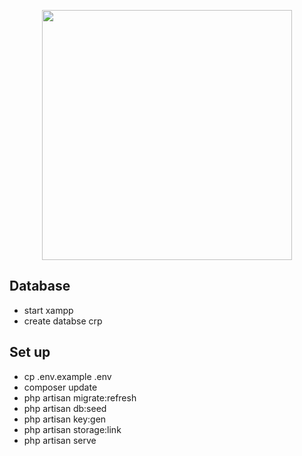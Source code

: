 <p align="center"><a href="https://laravel.com" target="_blank"><img src="https://raw.githubusercontent.com/laravel/art/master/logo-lockup/5%20SVG/2%20CMYK/1%20Full%20Color/laravel-logolockup-cmyk-red.svg" width="400"></a></p>

## Database
- start xampp
- create databse crp

## Set up

- cp .env.example .env
- composer update
- php artisan migrate:refresh
- php artisan db:seed
- php artisan key:gen
- php artisan storage:link
- php artisan serve

